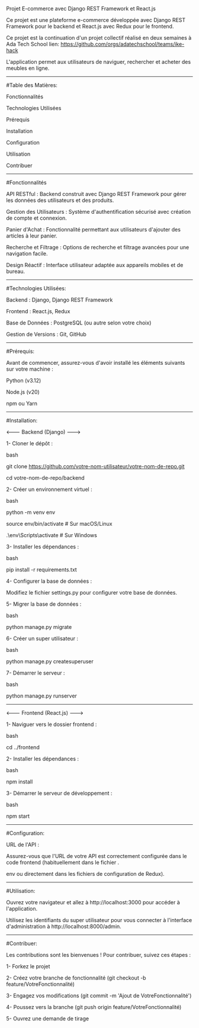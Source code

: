 Projet E-commerce avec Django REST Framework et React.js

Ce projet est une plateforme e-commerce développée avec Django REST Framework pour le backend et React.js avec Redux pour le frontend.

Ce projet est la continuation d'un projet collectif réalisé en deux semaines à Ada Tech School lien: https://github.com/orgs/adatechschool/teams/ike-hack

L'application permet aux utilisateurs de naviguer, rechercher et acheter des meubles en ligne.

---
#Table des Matières:

Fonctionnalités

Technologies Utilisées

Prérequis

Installation

Configuration

Utilisation

Contribuer

----
#Fonctionnalités

API RESTful :
Backend construit avec Django REST Framework pour gérer les données des utilisateurs et des produits.

Gestion des Utilisateurs : 
Système d'authentification sécurisé avec création de compte et connexion.

Panier d'Achat : 
Fonctionnalité permettant aux utilisateurs d'ajouter des articles à leur panier.

Recherche et Filtrage : 
Options de recherche et filtrage avancées pour une navigation facile.

Design Réactif : 
Interface utilisateur adaptée aux appareils mobiles et de bureau.

----
#Technologies Utilisées:

Backend : Django, Django REST Framework

Frontend : React.js, Redux

Base de Données : PostgreSQL (ou autre selon votre choix)

Gestion de Versions : Git, GitHub

---
#Prérequis:

Avant de commencer, assurez-vous d'avoir installé les éléments suivants sur votre machine :

Python (v3.12)

Node.js (v20)

npm ou Yarn

----
#Installation:

<--- Backend (Django) --->

1- Cloner le dépôt :

bash

git clone https://github.com/votre-nom-utilisateur/votre-nom-de-repo.git

cd votre-nom-de-repo/backend

2- Créer un environnement virtuel :

bash

python -m venv env

source env/bin/activate    # Sur macOS/Linux

.\env\Scripts\activate     # Sur Windows

3- Installer les dépendances :

bash

pip install -r requirements.txt

4- Configurer la base de données :

Modifiez le fichier settings.py pour configurer votre base de données.

5- Migrer la base de données :

bash

python manage.py migrate

6- Créer un super utilisateur :

bash

python manage.py createsuperuser

7- Démarrer le serveur :

bash

python manage.py runserver

-------------------------

<--- Frontend (React.js) --->

1- Naviguer vers le dossier frontend :

bash

cd ../frontend

2- Installer les dépendances :

bash

npm install

3- Démarrer le serveur de développement :

bash

npm start

-----
#Configuration:

URL de l'API :

Assurez-vous que l'URL de votre API est correctement configurée dans le code frontend (habituellement dans le fichier .

env ou directement dans les fichiers de configuration de Redux).

----

#Utilisation:

Ouvrez votre navigateur et allez à http://localhost:3000 pour accéder à l'application.

Utilisez les identifiants du super utilisateur pour vous connecter à l'interface d'administration à http://localhost:8000/admin.

----
#Contribuer:

Les contributions sont les bienvenues ! Pour contribuer, suivez ces étapes :

1- Forkez le projet

2- Créez votre branche de fonctionnalité (git checkout -b feature/VotreFonctionnalité)

3- Engagez vos modifications (git commit -m 'Ajout de VotreFonctionnalité')

4- Poussez vers la branche (git push origin feature/VotreFonctionnalité)

5- Ouvrez une demande de tirage



